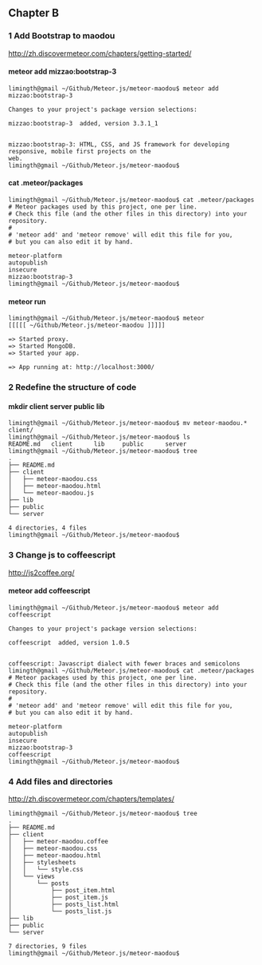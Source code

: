 
## Chapter B 

### 1 Add Bootstrap to maodou
http://zh.discovermeteor.com/chapters/getting-started/

#### meteor add mizzao:bootstrap-3
	limingth@gmail ~/Github/Meteor.js/meteor-maodou$ meteor add mizzao:bootstrap-3
	                                                                                   
	Changes to your project's package version selections:
	                                              
	mizzao:bootstrap-3  added, version 3.3.1_1    

	                                              
	mizzao:bootstrap-3: HTML, CSS, and JS framework for developing responsive, mobile first projects on the
	web.
	limingth@gmail ~/Github/Meteor.js/meteor-maodou$ 

#### cat .meteor/packages 
	limingth@gmail ~/Github/Meteor.js/meteor-maodou$ cat .meteor/packages 
	# Meteor packages used by this project, one per line.
	# Check this file (and the other files in this directory) into your repository.
	#
	# 'meteor add' and 'meteor remove' will edit this file for you,
	# but you can also edit it by hand.

	meteor-platform
	autopublish
	insecure
	mizzao:bootstrap-3
	limingth@gmail ~/Github/Meteor.js/meteor-maodou$ 

#### meteor run
	limingth@gmail ~/Github/Meteor.js/meteor-maodou$ meteor
	[[[[[ ~/Github/Meteor.js/meteor-maodou ]]]]]  

	=> Started proxy.                             
	=> Started MongoDB.                           
	=> Started your app.                          

	=> App running at: http://localhost:3000/

### 2 Redefine the structure of code
#### mkdir client server public lib
	limingth@gmail ~/Github/Meteor.js/meteor-maodou$ mv meteor-maodou.* client/
	limingth@gmail ~/Github/Meteor.js/meteor-maodou$ ls
	README.md	client		lib		public		server
	limingth@gmail ~/Github/Meteor.js/meteor-maodou$ tree
	.
	├── README.md
	├── client
	│   ├── meteor-maodou.css
	│   ├── meteor-maodou.html
	│   └── meteor-maodou.js
	├── lib
	├── public
	└── server

	4 directories, 4 files
	limingth@gmail ~/Github/Meteor.js/meteor-maodou$ 

### 3 Change js to coffeescript
http://js2coffee.org/

#### meteor add coffeescript
	limingth@gmail ~/Github/Meteor.js/meteor-maodou$ meteor add coffeescript
	                                                      
	Changes to your project's package version selections:
	                                              
	coffeescript  added, version 1.0.5            

	                                              
	coffeescript: Javascript dialect with fewer braces and semicolons
	limingth@gmail ~/Github/Meteor.js/meteor-maodou$ cat .meteor/packages 
	# Meteor packages used by this project, one per line.
	# Check this file (and the other files in this directory) into your repository.
	#
	# 'meteor add' and 'meteor remove' will edit this file for you,
	# but you can also edit it by hand.

	meteor-platform
	autopublish
	insecure
	mizzao:bootstrap-3
	coffeescript
	limingth@gmail ~/Github/Meteor.js/meteor-maodou$ 

### 4 Add files and directories
http://zh.discovermeteor.com/chapters/templates/

	limingth@gmail ~/Github/Meteor.js/meteor-maodou$ tree
	.
	├── README.md
	├── client
	│   ├── meteor-maodou.coffee
	│   ├── meteor-maodou.css
	│   ├── meteor-maodou.html
	│   ├── stylesheets
	│   │   └── style.css
	│   └── views
	│       └── posts
	│           ├── post_item.html
	│           ├── post_item.js
	│           ├── posts_list.html
	│           └── posts_list.js
	├── lib
	├── public
	└── server

	7 directories, 9 files
	limingth@gmail ~/Github/Meteor.js/meteor-maodou$ 




